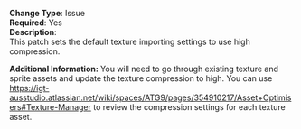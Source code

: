 **Change Type**: Issue<br/>
**Required**: Yes<br/>
**Description**: <br/>
This patch sets the default texture importing settings to use high compression.

**Additional Information:**
You will need to go through existing texture and sprite assets and update the texture compression to high.
You can use https://igt-ausstudio.atlassian.net/wiki/spaces/ATG9/pages/354910217/Asset+Optimisers#Texture-Manager to review the compression settings for each texture asset.
